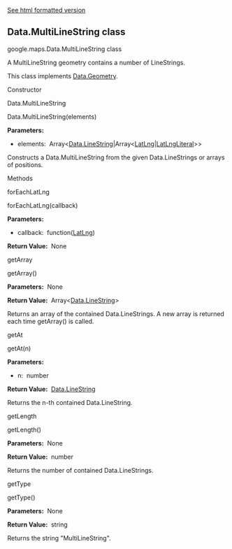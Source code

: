 [See html formatted version](https://huasofoundries.github.io/google-maps-documentation/Data.MultiLineString.html)


Data.MultiLineString class
--------------------------

google.maps.Data.MultiLineString class

A MultiLineString geometry contains a number of LineStrings.

This class implements [Data.Geometry](https://github.com/amenadiel/google-maps-documentation/blob/master/docs/Data.Geometry.md).

Constructor

Data.MultiLineString

Data.MultiLineString(elements)

**Parameters:** 

*   elements:  Array<[Data.LineString](https://github.com/amenadiel/google-maps-documentation/blob/master/docs/Data.LineString.md)|Array<[LatLng](https://github.com/amenadiel/google-maps-documentation/blob/master/docs/LatLng.md)|[LatLngLiteral](https://github.com/amenadiel/google-maps-documentation/blob/master/docs/LatLngLiteral.md)\>>

Constructs a Data.MultiLineString from the given Data.LineStrings or arrays of positions.

Methods

forEachLatLng

forEachLatLng(callback)

**Parameters:** 

*   callback:  function([LatLng](https://github.com/amenadiel/google-maps-documentation/blob/master/docs/LatLng.md))

**Return Value:**  None

getArray

getArray()

**Parameters:**  None

**Return Value:**  Array<[Data.LineString](https://github.com/amenadiel/google-maps-documentation/blob/master/docs/Data.LineString.md)\>

Returns an array of the contained Data.LineStrings. A new array is returned each time getArray() is called.

getAt

getAt(n)

**Parameters:** 

*   n:  number

**Return Value:**  [Data.LineString](https://github.com/amenadiel/google-maps-documentation/blob/master/docs/Data.LineString.md)

Returns the n\-th contained Data.LineString.

getLength

getLength()

**Parameters:**  None

**Return Value:**  number

Returns the number of contained Data.LineStrings.

getType

getType()

**Parameters:**  None

**Return Value:**  string

Returns the string "MultiLineString".
